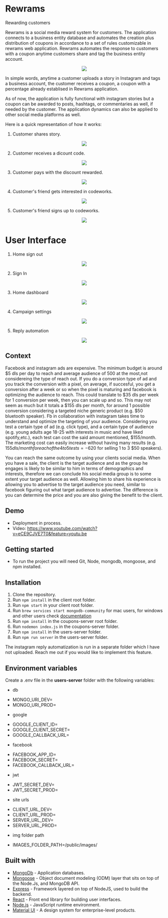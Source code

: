 # Rewrams

Rewarding customers

Rewrams is a social media reward system for customers. The application connects to a business entity database
and automates the creation plus distribution of coupons in accordance to a set of rules customizable in rewrams web application.
Rewrams automates the response to customers with a coupon anytime customers share and tag the business entity account.

<p align="center">
  <img src="./visuals/rewrams.png">
</p>

In simple words, anytime a customer uploads a story in Instagram and tags a business account, the customer receives a coupon, a coupon with a percentage already establised in Rewrams application.

As of now, the application is fully functional with instagram stories but a coupon can be awarded to posts, hashtags, or commentaries as well, if needed by the customer. The application dynamics can also be applied to other social media platforms as well.

Here is a quick representation of how it works:

1. Customer shares story.
<p align="center">
  <img src="./visuals/1-customer-shares-story.jpg">
</p>

2. Customer receives a dicount code.
<p align="center">
  <img src="./visuals/2-customer-receives-code.png">
</p>

3. Customer pays with the discount rewarded.
<p align="center">
  <img src="./visuals/3-customerpays.png">
</p>

4. Customer's friend gets interested in codeworks.
<p align="center">
  <img src="./visuals/4-customers-friend-gets-interested.png">
</p>

5. Customer's friend signs up to codeworks.
<p align="center">
  <img src="./visuals/5-new-customer-signsup.png">
</p>

# User Interface

1. Home sign out
<p align="center">
  <img src="./visuals/homeSignedOut.png">
</p>

2. Sign In
<p align="center">
  <img src="./visuals/signIn.png">
</p>

3. Home dashboard
<p align="center">
  <img src="./visuals/homeDashboard.png">
</p>

4. Campaign settings
<p align="center">
  <img src="./visuals/campaignSettings.png">
</p>

5. Reply automation
<p align="center">
  <img src="./visuals/replyAutomation.png">
</p>

## Context

Facebook and instagram ads are expensive. The minimum budget is around $5 dls per day to reach and average audience of 500 at the most,not considereing the type of reach out. If you do a conversion type of ad and you track the conversion with a pixel,
on average, if succesful, you get a conversion after a week or so when the pixel is maturing and facebook is optimizing
the audience to reach. This could translate to $35 dls per week for 1 conversion per week, then you can scale up and so.
This may not seem as much but it totals a $155 dls per month, for around 1 possible conversion considering a targeted niche generic product (e.g. $50 bluetooth speaker).
Fb in collaboration with instagram takes time to understand and optimize the targeting of your audience. Considering you test a certain type of ad (e.g. click type), and a certain type of audience (e.g. young adults age 18-25 with interests in music and have liked spotify,etc.), each test can cost the said amount mentioned, $155/month. The marketing cost can easily increase without having many results (e.g. $155dls/month for each of the 4 to 5 tests = -$620 for selling 1 to 3 $50 speakers).

You can reach the same outcome by using your clients social media. When you have a sale, the client is the target audience
and as the group he engages is likely to be similar to him in terms of demographics and interests, therefore we can conclude
his social media group is to some extent your target audience as well. Allowing him to share his experience
is allowing you to advertise to the target audience you need, similar to facebook figuring out what target audience to advertise.
The difference is you can determine the price and you are also giving the benefit to the client.

## Demo

- Deployment in process.
- Video: https://www.youtube.com/watch?v=eCE9CJVE7T0&feature=youtu.be

## Getting started

- To run the project you will need Git, Node, mongodb, mongoose, and npm installed.

## Installation

1. Clone the repository.
2. Run `npm install` in the client root folder.
3. Run `npm start` in your client root folder.
4. Run `brew services start mongodb-community` for mac users, for windows and other users check [documentation](https://docs.mongodb.com/manual/tutorial/manage-mongodb-processes/)
5. Run `npm install` in the coupons-server root folder.
6. Run `nodemon index.js` in the coupons-server folder.
7. Run `npm install` in the users-server folder.
8. Run `npm run server` in the users-server folder.

The instagram reply automatization is run in a separate folder which I have not uploaded. Reach me out if you would like to implement this feature.

## Environment variables

Create a .env file in the **users-server** folder with the following variables:

- db

* MONGO_URI_DEV=
* MONGO_URI_PROD=

- google

* GOOGLE_CLIENT_ID=
* GOOGLE_CLIENT_SECRET=
* GOOGLE_CALLBACK_URL=

- facebook

* FACEBOOK_APP_ID=
* FACEBOOK_SECRET=
* FACEBOOK_CALLBACK_URL=

- jwt

* JWT_SECRET_DEV=
* JWT_SECRET_PROD=

- site urls

* CLIENT_URL_DEV=
* CLIENT_URL_PROD=
* SERVER_URL_DEV=
* SERVER_URL_PROD=

- img folder path

* IMAGES_FOLDER_PATH=/public/images/

## Built with

- [MongoDb](https://www.mongodb.com/) - Application databases.
- [Mongoose](https://mongoosejs.com/) - Object document modeling (ODM) layer that sits on top of the Node.Js, and MongoDB API.
- [Express](https://expressjs.com/) - Framework layered on top of NodeJS, used to build the backend.
- [React](https://reactjs.org/) - Front end library for building user interfaces.
- [Node.js](https://nodejs.org/) - JavaScript runtime environment.
- [Material UI](https://ant.design/) - A design system for enterprise-level products.

